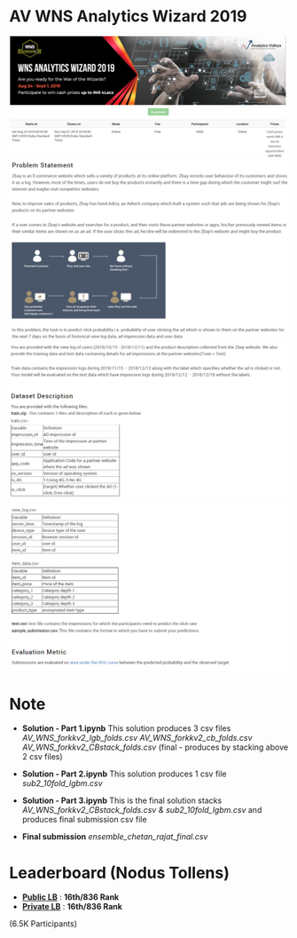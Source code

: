# AV WNS Analytics Wizard 2019

![title](img/wns1.png)
![title](img/wns2.png)
![title](img/wns3.png)
![title](img/wns4.png)



# Note
* **Solution - Part 1.ipynb**
This solution produces 3 csv files
*AV_WNS_forkkv2_lgb_folds.csv*
*AV_WNS_forkkv2_cb_folds.csv*
*AV_WNS_forkkv2_CBstack_folds.csv* (final - produces by stacking above 2 csv files)


* **Solution - Part 2.ipynb**
This solution produces 1 csv file
*sub2_10fold_lgbm.csv*


* **Solution - Part 3.ipynb**
This is the final solution stacks *AV_WNS_forkkv2_CBstack_folds.csv & sub2_10fold_lgbm.csv*
and produces final submission csv file


* **Final submission** *ensemble_chetan_rajat_final.csv*


# Leaderboard (Nodus Tollens)

* **[Public LB](https://datahack.analyticsvidhya.com/contest/wns-analytics-wizard-2019/lb)** : **16th/836 Rank**
* **[Private LB](https://datahack.analyticsvidhya.com/contest/wns-analytics-wizard-2019/pvt_lb)** : **16th/836 Rank**

(6.5K Participants)
